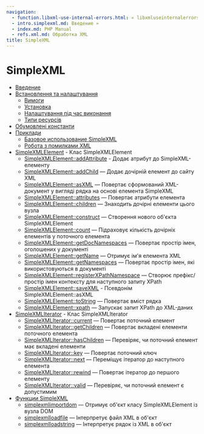 ```yaml
---
navigation:
  - function.libxml-use-internal-errors.html: « libxmluseinternalerrors
  - intro.simplexml.md: Введение »
  - index.md: PHP Manual
  - refs.xml.md: Обработка XML
title: SimpleXML
---
```

# SimpleXML

-   [Введение](intro.simplexml.md)
-   [Встановлення та налаштування](simplexml.setup.md)
    -   [Вимоги](simplexml.requirements.md)
    -   [Установка](simplexml.installation.md)
    -   [Налаштування під час виконання](simplexml.configuration.md)
    -   [Типи ресурсів](simplexml.resources.md)
-   [Обумовлені константи](simplexml.constants.md)
-   [Приклади](simplexml.examples.md)
    -   [Базовое использование SimpleXML](simplexml.examples-basic.md)
    -   [Робота з помилками XML](simplexml.examples-errors.md)
-   [SimpleXMLElement](class.simplexmlelement.md) - Клас SimpleXMLElement
    -   [SimpleXMLElement::addAttribute](simplexmlelement.addattribute.md) - Додає атрибут до SimpleXML-елементу
    -   [SimpleXMLElement::addChild](simplexmlelement.addchild.md) — Додає дочірній елемент до сайту XML
    -   [SimpleXMLElement::asXML](simplexmlelement.asxml.md) — Повертає сформований XML-документ у вигляді рядка на основі елемента SimpleXML
    -   [SimpleXMLElement::attributes](simplexmlelement.attributes.md) — Повертає атрибути елемента
    -   [SimpleXMLElement::children](simplexmlelement.children.md) — Знаходить дочірні елементи цього вузла
    -   [SimpleXMLElement::construct](simplexmlelement.construct.md) — Створення нового об'єкта SimpleXMLElement
    -   [SimpleXMLElement::count](simplexmlelement.count.md) — Підраховує кількість дочірніх елементів у поточного елемента
    -   [SimpleXMLElement::getDocNamespaces](simplexmlelement.getdocnamespaces.md) — Повертає простір імен, оголошених у документі
    -   [SimpleXMLElement::getName](simplexmlelement.getname.md) — Отримує ім'я елемента XML
    -   [SimpleXMLElement::getNamespaces](simplexmlelement.getnamespaces.md) — Повертає простір імен, які використовуються в документі
    -   [SimpleXMLElement::registerXPathNamespace](simplexmlelement.registerxpathnamespace.md) — Створює префікс/простір імен контексту для наступного запиту XPath
    -   [SimpleXMLElement::saveXML](simplexmlelement.savexml.md) - Псевдонім SimpleXMLElement::asXML
    -   [SimpleXMLElement::toString](simplexmlelement.tostring.md) — Повертає вміст рядка
    -   [SimpleXMLElement::xpath](simplexmlelement.xpath.md) — Запускає запит XPath до XML-даних
-   [SimpleXMLIterator](class.simplexmliterator.md) - Клас SimpleXMLIterator
    -   [SimpleXMLIterator::current](simplexmliterator.current.md) — Повертає поточний елемент
    -   [SimpleXMLIterator::getChildren](simplexmliterator.getchildren.md) — Повертає вкладені елементи поточного елемента
    -   [SimpleXMLIterator::hasChildren](simplexmliterator.haschildren.md) — Перевіряє, чи поточний елемент має вкладені елементи
    -   [SimpleXMLIterator::key](simplexmliterator.key.md) — Повертає поточний ключ
    -   [SimpleXMLIterator::next](simplexmliterator.next.md) — Переміщує ітератор до наступного елемента
    -   [SimpleXMLIterator::rewind](simplexmliterator.rewind.md) — Повертає ітератор до першого елементу
    -   [SimpleXMLIterator::valid](simplexmliterator.valid.md) — Перевіряє, чи поточний елемент є допустимим
-   [Функции SimpleXML](ref.simplexml.md)
    -   [simplexmlimportdom](function.simplexml-import-dom.md) — Отримує об'єкт класу SimpleXMLElement із вузла DOM
    -   [simplexmlloadfile](function.simplexml-load-file.md) — Інтерпретує файл XML в об'єкт
    -   [simplexmlloadstring](function.simplexml-load-string.md) — Інтерпретує рядок із XML в об'єкт

